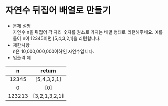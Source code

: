 # 자연수 뒤집어 배열로 만들기
* 문제 설명  
자연수 n을 뒤집어 각 자리 숫자를 원소로 가지는 배열 형태로 리턴해주세요. 
예를들어 n이 12345이면 [5,4,3,2,1]을 리턴합니다.
* 제한사항  
n은 10,000,000,000이하인 자연수입니다.
* 입출력 예

| n            |return         | 
|:------------:|:-------------:|
|12345         |[5,4,3,2,1]    |
|0             |[0]            |
|123213 	   |[3,2,1,3,2,1]  |